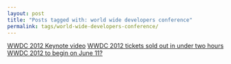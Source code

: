 ```yaml
---
layout: post
title: "Posts tagged with: world wide developers conference"
permalink: tags/world-wide-developers-conference/
---
```

[WWDC 2012 Keynote video](/2012/06/wwdc-2012-keynote-video)
[WWDC 2012 tickets sold out in under two hours](/2012/04/wwdc-2012-tickets-sold-out-in-under-two)
[WWDC 2012 to begin on June 11?](/2012/04/wwdc-2012-to-begin-on-june-11)
